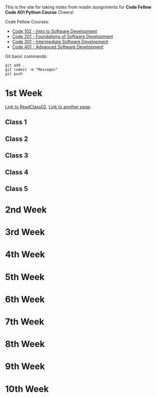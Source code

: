 This is the site for taking notes from readin assignments for **Code Fellow Code 401 Python Course** Cheers!

Code Fellow Courses:
- [Code 102 - Intro to Software Development](https://www.codefellows.org/courses/code-102/intro-to-software-development/)
- [Code 201 - Foundations of Software Development](https://www.codefellows.org/courses/code-201/foundations-of-software-development/)
- [Code 301 - Intermediate Software Development](https://www.codefellows.org/courses/code-301/intermediate-software-development/)
- [Code 401 - Advanced Software Development](https://www.codefellows.org/courses/code-400/)

Git basic commands:
```
git add .
git commit -m "Messages"
git push
```
# 1st Week
[Link to ReadClass02](./ReadClass02.html).
[Link to another page](./another-page.html).
## Class 1
## Class 2
## Class 3
## Class 4
## Class 5
# 2nd Week
# 3rd Week
# 4th Week
# 5th Week
# 6th Week
# 7th Week
# 8th Week
# 9th Week
# 10th Week
